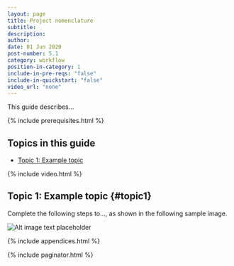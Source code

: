 ```yaml
---
layout: page
title: Project nomenclature
subtitle:
description:
author:
date: 01 Jun 2020
post-number: 5.1
category: workflow
position-in-category: 1
include-in-pre-reqs: "false"
include-in-quickstart: "false"
video_url: "none"
---
```


This guide describes...

{% include prerequisites.html %}

## Topics in this guide

- [Topic 1: Example topic](#topic1)

{% include video.html %}

## Topic 1: Example topic {#topic1}

Complete the following steps to..., as shown in the following sample image.

![Alt image text placeholder](../assets/images/05-workflow/nomenclature/img-placeholder.png)

{% include appendices.html %}

{% include paginator.html %}
